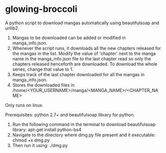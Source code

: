 ﻿# glowing-broccoli
A python script to download mangas automatically using beautifulsoap and urllib2.
1. Mangas to be downloaded can be added or modified in manga_info.json.
2. Whenever the script runs, it downloads all the new chapters released for the mangas in the list. Modify the value of 'chapter' next to the manga name in the manga_info.json file to the last chapter read so only the chapters released henceforth are downloaded. To download the whole series, change that value to 1.
3. Keeps track of the last chapter downloaded for all the mangas in manga_info.json.
4. Stores the downloaded files in /home/<YOUR_USERNAME>/manga/<MANGA_NAME>/<CHAPTER_NAME>

Only runs on linux.

Prerequisites: python 2.7+ and beautifulsoap library for python.
1. Run the following command in the terminal to download beautifulsoap library:
apt-get install python-bs4
2. Navigate to the directory where dmg.py file present and it executable:
chmod +x dmg.py
3. Then run it using: ./dmg.py

